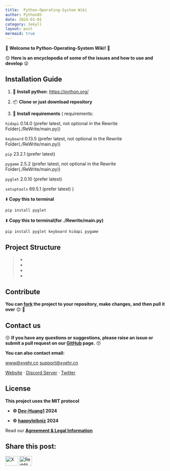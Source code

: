 ```yaml
---
title:  Python-Operating-System Wiki
author: PythonOS
date: 2024-01-01
category: Jekyll
layout: post
mermaid: true
---
```


:tada: __Welcome to Python-Operating-System Wiki!__ :tada:

😊 __Here is an encyclopedia of some of the issues and how to use and develop__ 😜

## Installation Guide

1. 💾 __Install python__: 
 https://python.org/

2. 📦 __Clone or just download repository__

3. 💾 __Install requirements__ (
requirements:

`hidapi`     0.14.0 (prefer latest, not optional in the Rewrite Folder(./ReWrite/main.py))

`keyboard`   0.13.5 (prefer latest, not optional in the Rewrite Folder(./ReWrite/main.py))

`pip`        23.2.1 (prefer latest)

`pygame`     2.5.2 (prefer latest, not optional in the Rewrite Folder(./ReWrite/main.py))

`pyglet`     2.0.10 (prefer latest)

`setuptools` 69.5.1 (prefer latest)
)

⬇️ __Copy this to terminal__
```bash
pip install pyglet
```
⬇️ __Copy this to terminal(for ./Rewrite/main.py)__
```bash
pip install pyglet keyboard hidapi pygame
```

## Project Structure

> -
> -
> -
> -

## Contribute 

__You can [fork](https://github.com/happyleibniz/Python-Opreating-System/fork) the project to your repository, make changes, and then pull it over__ 😊 🎉

## Contact us

😚 __If you have any questions or suggestions, please raise an issue or submit a pull request on our [GitHub](https://github.com/happyleibniz/Python-Opreating-System/issue) page.__ 😚

__You can also contact email:__

www@xyehr.cn
support@xyehr.cn

[Website](www.xyehr.cn) · [Discord Server](https://discord.gg/2fvuvT5nRm) · [Twitter](https://x.com/Python_OS)

## License

__This project uses the MIT protocol__

- __©️ [Dev-Huang1](https://github.com/Dev-Huang1) 2024__

- __©️ [happyleibniz](https://github.com/happyleibniz) 2024__


Read our __[Agreement & Legal Information](https://github.com/happyleibniz/Python-Operating-System/wiki/Agreement-&-Legal-Information)__

## Share this post:

<p align="left">
<a href="https://x.com/" target="blank"><img src="https://upload.wikimedia.org/wikipedia/commons/6/6f/Logo_of_Twitter.svg" height="30" width="40" alt="X"></a>
<a href="https://reddit.com/" target="blank"><img src="https://www.svgrepo.com/show/354270/reddit-icon.svg" height="30" width="40" alt="Reddit"></a>
</p>
